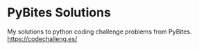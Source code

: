 # PyBites Solutions
My solutions to python coding challenge problems from PyBites.
https://codechalleng.es/
